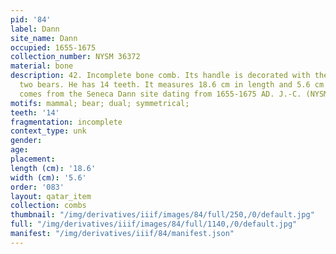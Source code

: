 ```yaml
---
pid: '84'
label: Dann
site_name: Dann
occupied: 1655-1675
collection_number: NYSM 36372
material: bone
description: 42. Incomplete bone comb. Its handle is decorated with the effigy of
  two bears. He has 14 teeth. It measures 18.6 cm in length and 5.6 cm in width. It
  comes from the Seneca Dann site dating from 1655-1675 AD. J.-C. (NYSM 36372
motifs: mammal; bear; dual; symmetrical;
teeth: '14'
fragmentation: incomplete
context_type: unk
gender:
age:
placement:
length (cm): '18.6'
width (cm): '5.6'
order: '083'
layout: qatar_item
collection: combs
thumbnail: "/img/derivatives/iiif/images/84/full/250,/0/default.jpg"
full: "/img/derivatives/iiif/images/84/full/1140,/0/default.jpg"
manifest: "/img/derivatives/iiif/84/manifest.json"
---
```

